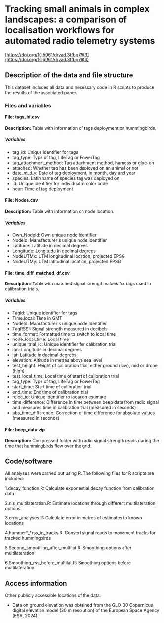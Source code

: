 # Tracking small animals in complex landscapes: a comparison of localisation workflows for automated radio telemetry systems

[https://doi.org/10.5061/dryad.3ffbg79t3](https://doi.org/10.5061/dryad.3ffbg79t3)

## Description of the data and file structure

This dataset includes all data and necessary code in R scripts to produce the results of the associated paper.

### Files and variables

#### File: tags\_id.csv

**Description:** Table with information of tags deployment on hummingbirds.

##### Variables

* tag_id: Unique identifier for tags
* tag_type: Type of tag, LifeTag or PowerTag
* tag_attachment_method: Tag attachment method, harness or glue-on
* attached: Whether tag has been deployed on an animal or not
* date_m_d_y: Date of tag deployment, in month, day and year
* species: Latin name of species tag was deployed on
* id: Unique identifier for individual in color code
* hour: Time of tag deployment

#### File: Nodes.csv

**Description:** Table with information on node location.

##### Variables

* Own_NodeId: Own unique node identifier
* NodeId: Manufacturer's unique node identifier
* Latitude: Latitude in decimal degrees
* Longitude: Longitude in decimal degrees
* NodeUTMx: UTM longitudinal location, projected EPSG
* NodeUTMy: UTM latitudinal location, projected EPSG

#### File: time\_diff\_matched\_df.csv

**Description:** Table with matched signal strength values for tags used in calibration trials.

##### Variables

* TagId: Unique identifier for tags
* Time.local: Time in GMT
* NodeId: Manufacturer's unique node identifier
* TagRSSI: Signal strength measured in decibels
* time_format: Formatted time to switch to local time
* node_local_time: Local time
* unique_trial_id: Unique identifier for calibration trial
* lon: Longitude in decimal degrees
* lat: Latitude in decimal degrees
* elevation: Altitude in metres above sea level
* test_height: Height of calibration trial, either ground (low), mid or drone (high)
* test_local_time: Local time of start of calibration trial
* tag_type: Type of tag, LifeTag or PowerTag
* start_time: Start time of calibration trial
* end_time: End time of calibration trial
* reloc_id: Unique identifier to location estimate
* time_difference: Difference in time between beep data from radio signal and measured time in calibration trial (measured in seconds)
* abs_time_difference: Correction of time difference for absolute values (measured in seconds)

#### File: beep\_data.zip

**Description:** Compressed folder with radio signal strength reads during the time that hummingbirds flew over the grid.

## Code/software

All analyses were carried out using R. The following files for R scripts are included:

1.decay_function.R: Calculate exponential decay function from calibration data

2.nls_multilateration.R: Estimate locations through different multilateration options

3.error_analyses.R: Calculate error in metres of estimates to known locations

4.hummer*_*rss_to_tracks.R: Convert signal reads to movement tracks for tracked hummingbirds

5.Second_smoothing_after_multilat.R: Smoothing options after multilateration

6.Smoothing_rss_before_multilat.R: Smoothing options before multilateration

## Access information

Other publicly accessible locations of the data:

* Data on ground elevation was obtained from the GLO-30 Copernicus digital elevation model (30 m resolution) of the European Space Agency (ESA, 2024).
